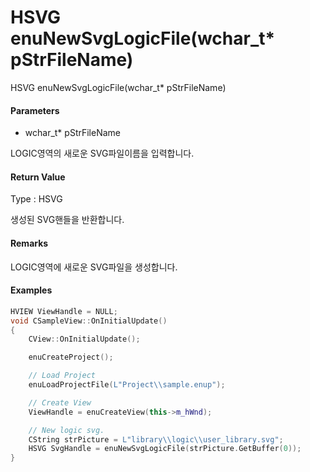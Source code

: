 # HSVG enuNewSvgLogicFile\(wchar\_t\* pStrFileName\)

HSVG enuNewSvgLogicFile\(wchar\_t\* pStrFileName\)

#### Parameters

* wchar\_t\* pStrFileName

LOGIC영역의 새로운 SVG파일이름을 입력합니다.

#### Return Value

Type : HSVG

생성된 SVG핸들을 반환합니다.

#### Remarks

LOGIC영역에 새로운 SVG파일을 생성합니다.

#### Examples

```cpp
HVIEW ViewHandle = NULL; 
void CSampleView::OnInitialUpdate() 
{ 
    CView::OnInitialUpdate(); 

    enuCreateProject(); 

    // Load Project
    enuLoadProjectFile(L"Project\\sample.enup"); 

    // Create View
    ViewHandle = enuCreateView(this->m_hWnd); 

    // New logic svg. 
    CString strPicture = L"library\\logic\\user_library.svg"; 
    HSVG SvgHandle = enuNewSvgLogicFile(strPicture.GetBuffer(0)); 
}
```



